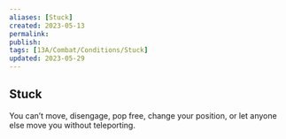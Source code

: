 ```yaml
---
aliases: [Stuck]
created: 2023-05-13
permalink: 
publish: 
tags: [13A/Combat/Conditions/Stuck]
updated: 2023-05-29
---
```


## Stuck

You can’t move, disengage, pop free, change your position, or let anyone else move you without teleporting.